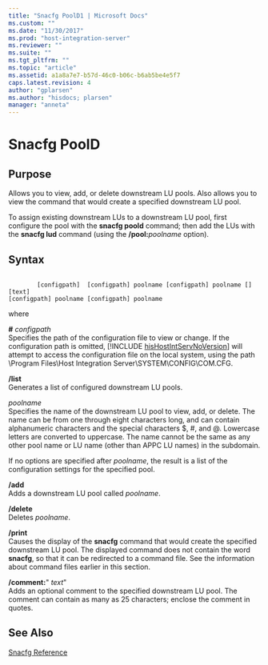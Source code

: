 ```yaml
---
title: "Snacfg PoolD1 | Microsoft Docs"
ms.custom: ""
ms.date: "11/30/2017"
ms.prod: "host-integration-server"
ms.reviewer: ""
ms.suite: ""
ms.tgt_pltfrm: ""
ms.topic: "article"
ms.assetid: a1a8a7e7-b57d-46c0-b06c-b6ab5be4e5f7
caps.latest.revision: 4
author: "gplarsen"
ms.author: "hisdocs; plarsen"
manager: "anneta"
---
```

# Snacfg PoolD
## Purpose  
 Allows you to view, add, or delete downstream LU pools. Also allows you to view the command that would create a specified downstream LU pool.  
  
 To assign existing downstream LUs to a downstream LU pool, first configure the pool with the <strong>snacfg poold</strong> command; then add the LUs with the <strong>snacfg lud</strong> command (using the <strong>/pool:</strong><em>poolname</em> option).  
  
## Syntax  
  
```  
  
        [configpath]  [configpath] poolname [configpath] poolname [] [text]  
[configpath] poolname [configpath] poolname  
```  
  
 where  
  
 <strong>#</strong> <em>configpath</em>  
 Specifies the path of the configuration file to view or change. If the configuration path is omitted, [!INCLUDE [hisHostIntServNoVersion](../includes/hishostintservnoversion-md.md)] will attempt to access the configuration file on the local system, using the path \Program Files\Host Integration Server\SYSTEM\CONFIG\COM.CFG.  
  
 **/list**  
 Generates a list of configured downstream LU pools.  
  
 *poolname*  
 Specifies the name of the downstream LU pool to view, add, or delete. The name can be from one through eight characters long, and can contain alphanumeric characters and the special characters $, #, and @. Lowercase letters are converted to uppercase. The name cannot be the same as any other pool name or LU name (other than APPC LU names) in the subdomain.  
  
 If no options are specified after *poolname*, the result is a list of the configuration settings for the specified pool.  
  
 **/add**  
 Adds a downstream LU pool called *poolname*.  
  
 **/delete**  
 Deletes *poolname*.  
  
 **/print**  
 Causes the display of the **snacfg** command that would create the specified downstream LU pool. The displayed command does not contain the word **snacfg**, so that it can be redirected to a command file. See the information about command files earlier in this section.  
  
 **/comment:**" *text*"  
 Adds an optional comment to the specified downstream LU pool. The comment can contain as many as 25 characters; enclose the comment in quotes.  
  
## See Also  
 [Snacfg Reference](../core/snacfg-reference2.md)